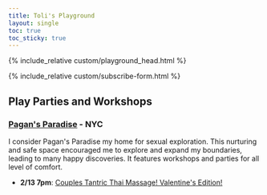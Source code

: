 ```yaml
---
title: Toli's Playground
layout: single
toc: true
toc_sticky: true
---
```


{% include_relative custom/playground_head.html %}

{% include_relative custom/subscribe-form.html %}

## Play Parties and Workshops

### [Pagan's Paradise](https://www.pagansparadise.com/events-calendar) - NYC

I consider Pagan's Paradise my home for sexual exploration. This nurturing and safe space encouraged me to explore and expand my boundaries, leading to many happy discoveries. It features workshops and parties for all level of comfort.

- **2/13 7pm**: [Couples Tantric Thai Massage! Valentine's Edition!](https://www.eventbrite.com/e/couples-tantric-thai-massage-valentines-edition-tickets-807577655507?aff=oddtdtcreator)
